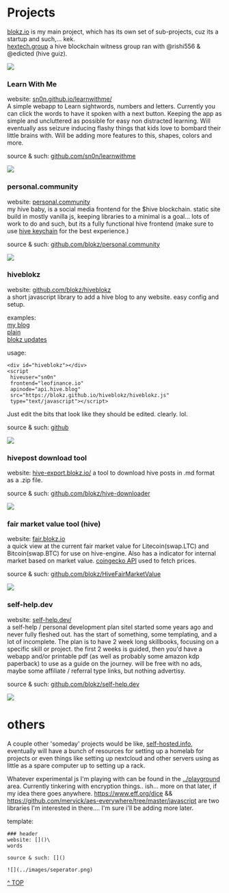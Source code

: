 # Projects

<a href='https://blokz.io'>blokz.io</a> is my main project, which has its own set of sub-projects, cuz its a startup and such,... kek</a>.\
[hextech.group](https://hextech.group/) a hive blockchain witness group ran with @rishi556 & @edicted (hive guiz).

![](../images/seperator.png)

### Learn With Me
website: [sn0n.github.io/learnwithme/](https://sn0n.github.io/learnwithme/)\
A simple webapp to Learn sightwords, numbers and letters. Currently you can click the words to have it spoken with a next button. Keeping the app as simple and uncluttered as possible for easy non distracted learning. Will eventually ass seizure inducing flashy things that kids love to bombard their little brains with. 
Will be adding more features to this, shapes, colors and more. 

source & such: [github.com/sn0n/learnwithme](https://github.com/sn0n/learnwithme)

![](../images/seperator.png)


### personal.community
website: [personal.community](https://personal.community)\
my hive baby,  is a social media frontend for the $hive blockchain. static site build in mostly vanilla js, keeping libraries to a minimal is a goal... lots of work to do and such, but its a fully functional hive frontend (make sure to use [hive keychain](https://hive-keychain.com/) for the best experience.) 

source & such: [github.com/blokz/personal.community](https://github.com/blokz/personal.community)

![](../images/seperator.png)

### hiveblokz
website: [github.com/blokz/hiveblokz](https://github.com/blokz/hiveblokz)\
a short javascript library to add a hive blog to any website. easy config and setup. 

examples:\
[my blog](../blog/)\
[plain](../hiveblokz.html)\
[blokz updates](https://blokz.github.io/hiveblokz/index.html)

usage:
``` 
<div id="hiveblokz"></div>
<script
 hiveuser="sn0n" 
 frontend="leofinance.io" 
 apinode="api.hive.blog" 
 src="https://blokz.github.io/hiveblokz/hiveblokz.js" 
 type="text/javascript"></script>
```
Just edit the bits that look like they should be edited. clearly. lol. 

source & such: [github](https://github.com/blokz/hiveblokz)

![](../images/seperator.png)

### hivepost download tool
website: [hive-export.blokz.io/](https://hive-export.blokz.io/) 
a tool to download hive posts in .md format as a .zip file.

source & such: [github.com/blokz/hive-downloader](https://github.com/blokz/hive-downloader)

![](../images/seperator.png)




### fair market value tool (hive)
website: [fair.blokz.io](https://fair.blokz.io)\
a quick view at the current fair market value for Litecoin(swap.LTC) and Bitcoin(swap.BTC) for use on hive-engine. Also has a indicator for internal market based on market value. [coingecko API](https://www.coingecko.com/en/api/documentation) used to fetch prices.

source & such: [github.com/blokz/HiveFairMarketValue](https://github.com/blokz/HiveFairMarketValue)

![](../images/seperator.png)



### self-help.dev
website: [self-help.dev/](https://self-help.dev/)\
a self-help / personal development plan siteI started some years ago and never fully fleshed out. has the start of something, some templating, and a lot of incomplete. The plan is to have 2 week long skillbooks, focusing on a specific skill or project. the first 2 weeks is guided, then you'd have a webapp and/or printable pdf (as well as probably some amazon kdp paperback) to use as a guide on the journey. will be free with no ads, maybe some affiliate / referral type links, but nothing advertisy.

source & such: [github.com/blokz/self-help.dev](https://github.com/blokz/self-help.dev)

![](../images/seperator.png)


# others

A couple other 'someday' projects would be like, [self-hosted.info](https://self-hosted.info), eventually will have a bunch of resources for setting up a homelab for projects or even things like setting up nextcloud and other servers using as little as a spare computer up to setting up a rack.



Whatever experimental js I'm playing with can be found in the <a href='../playground/'>../playground</a> area. 
Currently tinkering with encryption things.. ish... more on that later, if my idea there goes anywhere. https://www.eff.org/dice && 
https://github.com/mervick/aes-everywhere/tree/master/javascript are two libraries I'm interested in there.... I'm sure i'll be adding more later. 




template: 
```
### header
website: []()\
words

source & such: []()

![](../images/seperator.png)
```





<a class="topOfPage" href="#top" title="Go to the top of this page">^ TOP</a>
